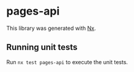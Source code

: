 # pages-api

This library was generated with [Nx](https://nx.dev).

## Running unit tests

Run `nx test pages-api` to execute the unit tests.
